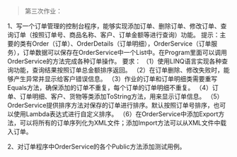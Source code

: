 >第三次作业：

1、写一个订单管理的控制台程序，能够实现添加订单、删除订单、修改订单、查询订单（按照订单号、商品名称、客户、订单金额等进行查询）功能。
提示：主要的类有Order（订单）、OrderDetails（订单明细），OrderService（订单服务），订单数据可以保存在OrderService中一个List中。在Program里面可以调用OrderService的方法完成各种订单操作。
要求：
（1）使用LINQ语言实现各种查询功能，查询结果按照订单总金额排序返回。
（2）在订单删除、修改失败时，能够产生异常并显示给客户错误信息。
（3）作业的订单和订单明细类需要重写Equals方法，确保添加的订单不重复，每个订单的订单明细不重复。
（4）订单、订单明细、客户、货物等类添加ToString方法，用来显示订单信息。
（5）OrderService提供排序方法对保存的订单进行排序。默认按照订单号排序，也可以使用Lambda表达式进行自定义排序。
（6）在OrderService中添加Export方法，可以将所有的订单序列化为XML文件；添加Import方法可以从XML文件中载入订单。  

2、对订单程序中OrderService的各个Public方法添加测试用例。
